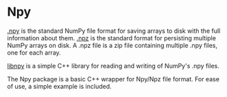 # Npy
[.npy](https://numpy.org/devdocs/reference/generated/numpy.lib.format.html) is the standard NumPy file format for saving arrays to disk with the full information about them. [.npz](https://numpy.org/devdocs/reference/generated/numpy.lib.format.html) is the standard format for persisting multiple NumPy arrays on disk. A .npz file is a zip file containing multiple .npy files, one for each array.

[libnpy](https://github.com/llohse/libnpy) is a simple C++ library for reading and writing of NumPy's .npy files.

The Npy package is a basic C++ wrapper for Npy/Npz file format. For ease of use, a simple example is included.
